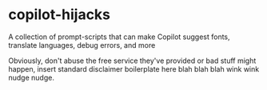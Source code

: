 # copilot-hijacks
A collection of prompt-scripts that can make Copilot suggest fonts, translate languages, debug errors, and more

Obviously, don't abuse the free service they've provided or bad stuff might happen, insert standard disclaimer boilerplate here blah blah blah wink wink nudge nudge.
